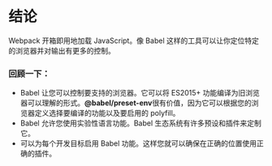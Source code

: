 # 结论

Webpack 开箱即用地加载 JavaScript。像 Babel 这样的工具可以让你定位特定的浏览器并对输出有更多的控制。

### 回顾一下：

- Babel 让您可以控制要支持的浏览器。它可以将 ES2015+ 功能编译为旧浏览器可以理解的形式。**@babel/preset-env**很有价值，因为它可以根据您的浏览器定义选择要编译的功能以及要启用的 polyfill。
- Babel 允许您使用实验性语言功能。Babel 生态系统有许多预设和插件来定制它。
- 可以为每个开发目标启用 Babel 功能。这样您就可以确保在正确的位置使用正确的插件。

